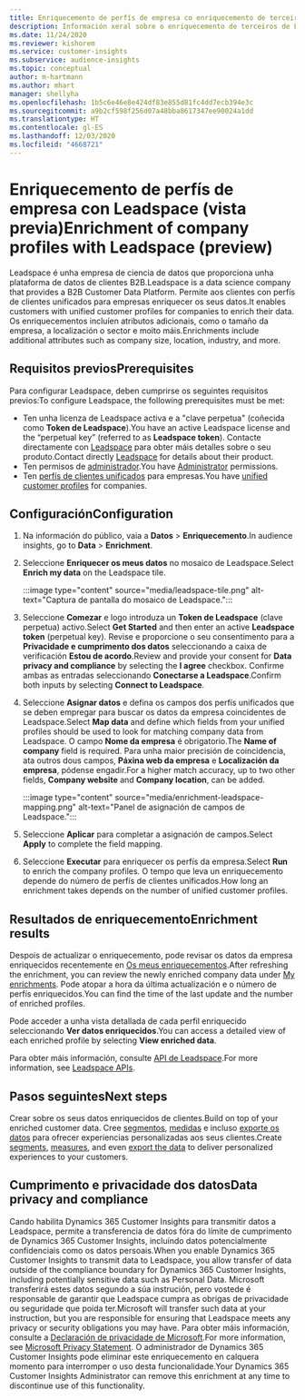 ```yaml
---
title: Enriquecemento de perfís de empresa co enriquecemento de terceiros de Leadspace
description: Información xeral sobre o enriquecemento de terceiros de Leadspace.
ms.date: 11/24/2020
ms.reviewer: kishorem
ms.service: customer-insights
ms.subservice: audience-insights
ms.topic: conceptual
author: m-hartmann
ms.author: mhart
manager: shellyha
ms.openlocfilehash: 1b5c6e46e8e424df83e855d81fc4dd7ecb394e3c
ms.sourcegitcommit: a9b2cf598f256d07a48bba8617347ee90024a1dd
ms.translationtype: HT
ms.contentlocale: gl-ES
ms.lasthandoff: 12/03/2020
ms.locfileid: "4668721"
---
```

# <a name="enrichment-of-company-profiles-with-leadspace-preview"></a><span data-ttu-id="f6f12-103">Enriquecemento de perfís de empresa con Leadspace (vista previa)</span><span class="sxs-lookup"><span data-stu-id="f6f12-103">Enrichment of company profiles with Leadspace (preview)</span></span>

<span data-ttu-id="f6f12-104">Leadspace é unha empresa de ciencia de datos que proporciona unha plataforma de datos de clientes B2B.</span><span class="sxs-lookup"><span data-stu-id="f6f12-104">Leadspace is a data science company that provides a B2B Customer Data Platform.</span></span> <span data-ttu-id="f6f12-105">Permite aos clientes con perfís de clientes unificados para empresas enriquecer os seus datos.</span><span class="sxs-lookup"><span data-stu-id="f6f12-105">It enables customers with unified customer profiles for companies to enrich their data.</span></span> <span data-ttu-id="f6f12-106">Os enriquecementos incluíen atributos adicionais, como o tamaño da empresa, a localización o sector e moito máis.</span><span class="sxs-lookup"><span data-stu-id="f6f12-106">Enrichments include additional attributes such as company size, location, industry, and more.</span></span>

## <a name="prerequisites"></a><span data-ttu-id="f6f12-107">Requisitos previos</span><span class="sxs-lookup"><span data-stu-id="f6f12-107">Prerequisites</span></span>

<span data-ttu-id="f6f12-108">Para configurar Leadspace, deben cumprirse os seguintes requisitos previos:</span><span class="sxs-lookup"><span data-stu-id="f6f12-108">To configure Leadspace, the following prerequisites must be met:</span></span>

- <span data-ttu-id="f6f12-109">Ten unha licenza de Leadspace activa e a "clave perpetua" (coñecida como **Token de Leadspace**).</span><span class="sxs-lookup"><span data-stu-id="f6f12-109">You have an active Leadspace license and the “perpetual key” (referred to as **Leadspace token**).</span></span> <span data-ttu-id="f6f12-110">Contacte directamente con [Leadspace](https://www.leadspace.com/products/leadspace-on-demand/) para obter máis detalles sobre o seu produto.</span><span class="sxs-lookup"><span data-stu-id="f6f12-110">Contact directly [Leadspace](https://www.leadspace.com/products/leadspace-on-demand/) for details about their product.</span></span>
- <span data-ttu-id="f6f12-111">Ten permisos de [administrador](permissions.md#administrator).</span><span class="sxs-lookup"><span data-stu-id="f6f12-111">You have [Administrator](permissions.md#administrator) permissions.</span></span>
- <span data-ttu-id="f6f12-112">Ten [perfís de clientes unificados](customer-profiles.md) para empresas.</span><span class="sxs-lookup"><span data-stu-id="f6f12-112">You have [unified customer profiles](customer-profiles.md) for companies.</span></span>

## <a name="configuration"></a><span data-ttu-id="f6f12-113">Configuración</span><span class="sxs-lookup"><span data-stu-id="f6f12-113">Configuration</span></span>

1. <span data-ttu-id="f6f12-114">Na información do público, vaia a **Datos** > **Enriquecemento**.</span><span class="sxs-lookup"><span data-stu-id="f6f12-114">In audience insights, go to **Data** > **Enrichment**.</span></span>

1. <span data-ttu-id="f6f12-115">Seleccione **Enriquecer os meus datos** no mosaico de Leadspace.</span><span class="sxs-lookup"><span data-stu-id="f6f12-115">Select **Enrich my data** on the Leadspace tile.</span></span>

   :::image type="content" source="media/leadspace-tile.png" alt-text="Captura de pantalla do mosaico de Leadspace.":::

1. <span data-ttu-id="f6f12-117">Seleccione **Comezar** e logo introduza un **Token de Leadspace** (clave perpetua) activo.</span><span class="sxs-lookup"><span data-stu-id="f6f12-117">Select **Get Started** and then enter an active **Leadspace token** (perpetual key).</span></span> <span data-ttu-id="f6f12-118">Revise e proporcione o seu consentimento para a **Privacidade e cumprimento dos datos** seleccionando a caixa de verificación **Estou de acordo**.</span><span class="sxs-lookup"><span data-stu-id="f6f12-118">Review and provide your consent for **Data privacy and compliance** by selecting the **I agree** checkbox.</span></span> <span data-ttu-id="f6f12-119">Confirme ambas as entradas seleccionando **Conectarse a Leadspace**.</span><span class="sxs-lookup"><span data-stu-id="f6f12-119">Confirm both inputs by selecting **Connect to Leadspace**.</span></span>

1. <span data-ttu-id="f6f12-120">Seleccione **Asignar datos** e defina os campos dos perfís unificados que se deben empregar para buscar os datos da empresa coincidentes de Leadspace.</span><span class="sxs-lookup"><span data-stu-id="f6f12-120">Select **Map data** and define which fields from your unified profiles should be used to look for matching company data from Leadspace.</span></span> <span data-ttu-id="f6f12-121">O campo **Nome da empresa** é obrigatorio.</span><span class="sxs-lookup"><span data-stu-id="f6f12-121">The **Name of company** field is required.</span></span> <span data-ttu-id="f6f12-122">Para unha maior precisión de coincidencia, ata outros dous campos, **Páxina web da empresa** e **Localización da empresa**, pódense engadir.</span><span class="sxs-lookup"><span data-stu-id="f6f12-122">For a higher match accuracy, up to two other fields, **Company website** and **Company location**, can be added.</span></span>

   :::image type="content" source="media/enrichment-leadspace-mapping.png" alt-text="Panel de asignación de campos de Leadspace.":::
   
1. <span data-ttu-id="f6f12-124">Seleccione **Aplicar** para completar a asignación de campos.</span><span class="sxs-lookup"><span data-stu-id="f6f12-124">Select **Apply** to complete the field mapping.</span></span>

1. <span data-ttu-id="f6f12-125">Seleccione **Executar** para enriquecer os perfís da empresa.</span><span class="sxs-lookup"><span data-stu-id="f6f12-125">Select **Run** to enrich the company profiles.</span></span> <span data-ttu-id="f6f12-126">O tempo que leva un enriquecemento depende do número de perfís de clientes unificados.</span><span class="sxs-lookup"><span data-stu-id="f6f12-126">How long an enrichment takes depends on the number of unified customer profiles.</span></span>

## <a name="enrichment-results"></a><span data-ttu-id="f6f12-127">Resultados de enriquecemento</span><span class="sxs-lookup"><span data-stu-id="f6f12-127">Enrichment results</span></span>

<span data-ttu-id="f6f12-128">Despois de actualizar o enriquecemento, pode revisar os datos da empresa enriquecidos recentemente en [Os meus enriquecementos](enrichment-hub.md).</span><span class="sxs-lookup"><span data-stu-id="f6f12-128">After refreshing the enrichment, you can review the newly enriched company data under [My enrichments](enrichment-hub.md).</span></span> <span data-ttu-id="f6f12-129">Pode atopar a hora da última actualización e o número de perfís enriquecidos.</span><span class="sxs-lookup"><span data-stu-id="f6f12-129">You can find the time of the last update and the number of enriched profiles.</span></span>

<span data-ttu-id="f6f12-130">Pode acceder a unha vista detallada de cada perfil enriquecido seleccionando **Ver datos enriquecidos**.</span><span class="sxs-lookup"><span data-stu-id="f6f12-130">You can access a detailed view of each enriched profile by selecting **View enriched data**.</span></span>

<span data-ttu-id="f6f12-131">Para obter máis información, consulte [API de Leadspace](https://support.leadspace.com/hc/en-us/sections/201997649-API).</span><span class="sxs-lookup"><span data-stu-id="f6f12-131">For more information, see [Leadspace APIs](https://support.leadspace.com/hc/en-us/sections/201997649-API).</span></span>

## <a name="next-steps"></a><span data-ttu-id="f6f12-132">Pasos seguintes</span><span class="sxs-lookup"><span data-stu-id="f6f12-132">Next steps</span></span>

<span data-ttu-id="f6f12-133">Crear sobre os seus datos enriquecidos de clientes.</span><span class="sxs-lookup"><span data-stu-id="f6f12-133">Build on top of your enriched customer data.</span></span> <span data-ttu-id="f6f12-134">Cree [segmentos](segments.md), [medidas](measures.md) e incluso [exporte os datos](export-destinations.md) para ofrecer experiencias personalizadas aos seus clientes.</span><span class="sxs-lookup"><span data-stu-id="f6f12-134">Create [segments](segments.md), [measures](measures.md), and even [export the data](export-destinations.md) to deliver personalized experiences to your customers.</span></span>

## <a name="data-privacy-and-compliance"></a><span data-ttu-id="f6f12-135">Cumprimento e privacidade dos datos</span><span class="sxs-lookup"><span data-stu-id="f6f12-135">Data privacy and compliance</span></span>

<span data-ttu-id="f6f12-136">Cando habilita Dynamics 365 Customer Insights para transmitir datos a Leadspace, permite a transferencia de datos fóra do límite de cumprimento de Dynamics 365 Customer Insights, incluíndo datos potencialmente confidenciais como os datos persoais.</span><span class="sxs-lookup"><span data-stu-id="f6f12-136">When you enable Dynamics 365 Customer Insights to transmit data to Leadspace, you allow transfer of data outside of the compliance boundary for Dynamics 365 Customer Insights, including potentially sensitive data such as Personal Data.</span></span> <span data-ttu-id="f6f12-137">Microsoft transferirá estes datos segundo a súa instrución, pero vostede é responsable de garantir que Leadspace cumpra as obrigas de privacidade ou seguridade que poida ter.</span><span class="sxs-lookup"><span data-stu-id="f6f12-137">Microsoft will transfer such data at your instruction, but you are responsible for ensuring that Leadspace meets any privacy or security obligations you may have.</span></span> <span data-ttu-id="f6f12-138">Para obter máis información, consulte a [Declaración de privacidade de Microsoft](https://go.microsoft.com/fwlink/?linkid=396732).</span><span class="sxs-lookup"><span data-stu-id="f6f12-138">For more information, see [Microsoft Privacy Statement](https://go.microsoft.com/fwlink/?linkid=396732).</span></span>
<span data-ttu-id="f6f12-139">O administrador de Dynamics 365 Customer Insights pode eliminar este enriquecemento en calquera momento para interromper o uso desta funcionalidade.</span><span class="sxs-lookup"><span data-stu-id="f6f12-139">Your Dynamics 365 Customer Insights Administrator can remove this enrichment at any time to discontinue use of this functionality.</span></span>